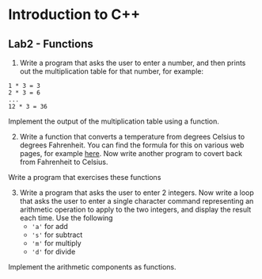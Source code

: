 # Introduction to C++

## Lab2 - Functions


1.  Write a program that asks the user to enter a number, and then prints out the multiplication table for that number, for example:
```
1 * 3 = 3
2 * 3 = 6
...
12 * 3 = 36
```
Implement the output of the multiplication table using a function.

2. Write a function that converts a temperature from degrees Celsius to degrees Fahrenheit. You can find the formula for this on various web pages, for example [here](https://www.manuelsweb.com/temp.htm).
Now write another program to covert back from Fahrenheit to Celsius.

Write a program that exercises these functions

3. Write a program that asks the user to enter 2 integers. Now write a loop that asks the user to enter a single character command representing an arithmetic operation to apply to the two integers, and display the result each time. Use the following
   * `'a'` for add
   * `'s'` for subtract
   * `'m'` for multiply
   * `'d'` for divide
   
Implement the arithmetic components as functions.   

